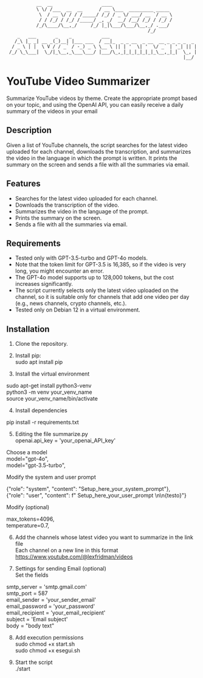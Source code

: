                __  __                  ____
               \ \/ /___  __  __      / __ \___  _________ _____ 
                \  / __ \/ / / /_____/ /_/ / _ \/ ___/ __ `/ __ \
                / / /_/ / /_/ /_____/ _, _/  __/ /__/ /_/ / /_/ /
               /_/\____/\__,_/     /_/ |_|\___/\___/\__,_/ .___/ 
                                                        /_/      
        _   ___       _    _           ___
       /_\ |_ _| __ _(_)__| |___ ___  / __|_  _ _ __  _ __  __ _ _ _ _  _ 
      / _ \ | |  \ V / / _` / -_) _ \ \__ \ || | '  \| '  \/ _` | '_| || |
     /_/ \_\___|  \_/|_\__,_\___\___/ |___/\_,_|_|_|_|_|_|_\__,_|_|  \_, |
                                                                     |__/ 

# YouTube Video Summarizer

Summarize YouTube videos by theme. Create the appropriate prompt based on your topic, and using the OpenAI API, you can easily receive a daily summary of the videos in your email

## Description

Given a list of YouTube channels, the script searches for the latest video uploaded for each channel, downloads the transcription, and summarizes the video in the language in which the prompt is written. It prints the summary on the screen and sends a file with all the summaries via email.

## Features

- Searches for the latest video uploaded for each channel.
- Downloads the transcription of the video.
- Summarizes the video in the language of the prompt.
- Prints the summary on the screen.
- Sends a file with all the summaries via email.

## Requirements

- Tested only with GPT-3.5-turbo and GPT-4o models.
- Note that the token limit for GPT-3.5 is 16,385, so if the video is very long, you might encounter an error.
- The GPT-4o model supports up to 128,000 tokens, but the cost increases significantly.
- The script currently selects only the latest video uploaded on the channel, so it is suitable only for channels that add one video per day (e.g., news channels, crypto channels, etc.).
- Tested only on Debian 12 in a virtual environment.

## Installation

1. Clone the repository.

2. Install pip:<br>
sudo apt install pip

3. Install the virtual environment<br>

sudo apt-get install python3-venv<br>
python3 -m venv your_venv_name<br>
source your_venv_name/bin/activate<br>

4. Install dependencies<br>

pip install -r requirements.txt<br>

5. Editing the file summarize.py<br>
openai.api_key = 'your_openai_API_key'<br>

Choose a model<br>
model="gpt-4o",<br>
model="gpt-3.5-turbo",<br>

Modify the system and user prompt<br>

{"role": "system", "content": "Setup_here_your_system_prompt"},<br>
{"role": "user", "content": f" Setup_here_your_user_prompt \n\n{testo}"}<br>

Modify (optional)<br>

max_tokens=4096,<br>
temperature=0.7,<br>

6. Add the channels whose latest video you want to summarize in the link file<br>
Each channel on a new line in this format<br>
https://www.youtube.com/@lexfridman/videos<br>

7. Settings for sending Email (optional)<br>
Set the fields<br>

smtp_server = 'smtp.gmail.com'<br>
smtp_port = 587<br>
email_sender = 'your_sender_email'<br>
email_password = 'your_password'<br>
email_recipient = 'your_email_recipient'<br>
subject = 'Email subject'<br>
body = "body text"<br>

8. Add execution permissions<br>
sudo chmod +x start.sh<br>
sudo chmod +x esegui.sh<br>

9. Start the script<br>
./start<br>



